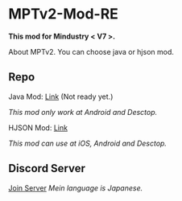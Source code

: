 # MPTv2-Mod-RE

**This mod for Mindustry < V7 >.**

About MPTv2.
You can choose java or hjson mod.

## Repo

Java Mod: [Link](https://github.com/Yunatexya/MPTv2ModRE-java "Java Mod") (Not ready yet.)

*This mod only work at Android and Desctop.*

HJSON Mod: [Link](https://github.com/Yunatexya/MPTv2ModRE-hjson "HJSON Mod")

*This mod can use at iOS, Android and Desctop.*

## Discord Server

[Join Server](https://discord.gg/2xtk9uGgRc) *Mein language is Japanese.*
